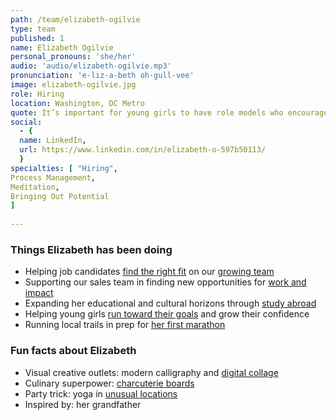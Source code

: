 ```yaml
---
path: /team/elizabeth-ogilvie
type: team
published: 1
name: Elizabeth Ogilvie
personal_pronouns: 'she/her'
audio: 'audio/elizabeth-ogilvie.mp3'
pronunciation: 'e-liz-a-beth oh-gull-vee'
image: elizabeth-ogilvie.jpg
role: Hiring
location: Washington, DC Metro
quote: It’s important for young girls to have role models who encourage them in understanding their inner strength and potential.
social: 
  - {
  name: LinkedIn,
  url: https://www.linkedin.com/in/elizabeth-o-597b50113/
  }
specialties: [ "Hiring",
Process Management,
Meditation,
Bringing Out Potential
]
  
---
```


### Things Elizabeth has been doing
* Helping job candidates [find the right fit](https://medium.com/civicactions/we-hire-people-not-resumes-and-other-quirks-to-the-civicactions-application-process-7aab30d69c1c) on our [growing team](https://civicactions.com/careers/)
* Supporting our sales team in finding new opportunities for [work and impact](https://civicactions.com/case-study)
* Expanding her educational and cultural horizons through [study abroad](https://www.wu.ac.at/universitaet/campus)
* Helping young girls [run toward their goals](https://www.girlsontherun.org/get-involved/volunteer/) and grow their confidence
* Running local trails in prep for [her first marathon](http://nyrr.org/tcsnycmarathon)

### Fun facts about Elizabeth
* Visual creative outlets: modern calligraphy and [digital collage](https://drive.google.com/file/d/1DxoCn3-3rAg9eXux201CXhDM0XcOUHL6/view?usp=sharing)
* Culinary superpower: [charcuterie boards](https://drive.google.com/file/d/1RcJPWmHpZjMxQlF6axfj9T9rV5ZBfmfl/view?usp=sharing)
* Party trick: yoga in [unusual locations](https://drive.google.com/file/d/1NZ8JCfjRac6GM-gK0vIHPe1U-ZjFs_7D/view?usp=sharing)
* Inspired by: her grandfather


